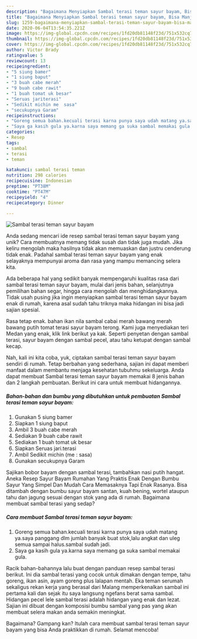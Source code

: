 ```yaml
---
description: "Bagaimana Menyiapkan Sambal terasi teman sayur bayam, Bisa Manjain Lidah"
title: "Bagaimana Menyiapkan Sambal terasi teman sayur bayam, Bisa Manjain Lidah"
slug: 1259-bagaimana-menyiapkan-sambal-terasi-teman-sayur-bayam-bisa-manjain-lidah
date: 2020-06-04T13:54:35.221Z
image: https://img-global.cpcdn.com/recipes/1fd20db81148f23d/751x532cq70/sambal-terasi-teman-sayur-bayam-foto-resep-utama.jpg
thumbnail: https://img-global.cpcdn.com/recipes/1fd20db81148f23d/751x532cq70/sambal-terasi-teman-sayur-bayam-foto-resep-utama.jpg
cover: https://img-global.cpcdn.com/recipes/1fd20db81148f23d/751x532cq70/sambal-terasi-teman-sayur-bayam-foto-resep-utama.jpg
author: Victor Brady
ratingvalue: 5
reviewcount: 13
recipeingredient:
- "5 siung bamer"
- "1 siung baput"
- "3 buah cabe merah"
- "9 buah cabe rawit"
- "1 buah tomat uk besar"
- "Seruas jariterasi"
- "Sedikit michin me  sasa"
- "secukupnya Garam"
recipeinstructions:
- "Goreng semua bahan.kecuali terasi karna punya saya udah matang ya.saya panggang dlm jumlah banyak buat stok,lalu angkat dan uleg semua sampai halus.sambal sudah jadi."
- "Saya ga kasih gula ya.karna saya memang ga suka sambal memakai gula."
categories:
- Resep
tags:
- sambal
- terasi
- teman

katakunci: sambal terasi teman 
nutrition: 298 calories
recipecuisine: Indonesian
preptime: "PT38M"
cooktime: "PT47M"
recipeyield: "4"
recipecategory: Dinner

---
```



![Sambal terasi teman sayur bayam](https://img-global.cpcdn.com/recipes/1fd20db81148f23d/751x532cq70/sambal-terasi-teman-sayur-bayam-foto-resep-utama.jpg)

Anda sedang mencari ide resep sambal terasi teman sayur bayam yang unik? Cara membuatnya memang tidak susah dan tidak juga mudah. Jika keliru mengolah maka hasilnya tidak akan memuaskan dan justru cenderung tidak enak. Padahal sambal terasi teman sayur bayam yang enak selayaknya mempunyai aroma dan rasa yang mampu memancing selera kita.

Ada beberapa hal yang sedikit banyak mempengaruhi kualitas rasa dari sambal terasi teman sayur bayam, mulai dari jenis bahan, selanjutnya pemilihan bahan segar, hingga cara mengolah dan menghidangkannya. Tidak usah pusing jika ingin menyiapkan sambal terasi teman sayur bayam enak di rumah, karena asal sudah tahu triknya maka hidangan ini bisa jadi sajian spesial.

Rasa tetap enak. bahan ikan nila sambal cabai merah bawang merah bawang putih tomat terasi sayur bayam terong. Kami juga menyediakan teri Medan yang enak, klik link berikut ya kak. Seperti penyetan dengan sambal terasi, sayur bayam dengan sambal pecel, atau tahu ketupat dengan sambal kecap.


Nah, kali ini kita coba, yuk, ciptakan sambal terasi teman sayur bayam sendiri di rumah. Tetap berbahan yang sederhana, sajian ini dapat memberi manfaat dalam membantu menjaga kesehatan tubuhmu sekeluarga. Anda dapat membuat Sambal terasi teman sayur bayam memakai 8 jenis bahan dan 2 langkah pembuatan. Berikut ini cara untuk membuat hidangannya.

<!--inarticleads1-->

##### Bahan-bahan dan bumbu yang dibutuhkan untuk pembuatan Sambal terasi teman sayur bayam:

1. Gunakan 5 siung bamer
1. Siapkan 1 siung baput
1. Ambil 3 buah cabe merah
1. Sediakan 9 buah cabe rawit
1. Sediakan 1 buah tomat uk besar
1. Siapkan Seruas jari.terasi
1. Ambil Sedikit michin (me : sasa)
1. Gunakan secukupnya Garam


Sajikan bobor bayam dengan sambal terasi, tambahkan nasi putih hangat. Aneka Resep Sayur Bayam Rumahan Yang Praktis Enak Dengan Bumbu Sayur Yang Simpel Dan Mudah Cara Memasaknya Tapi Enak Rasanya. Bisa ditambah dengan bumbu sayur bayam santan, kuah bening, wortel ataupun tahu dan jagung sesuai dengan stok yang ada di rumah. Bagaimana membuat sambal terasi yang sedap? 

<!--inarticleads2-->

##### Cara membuat Sambal terasi teman sayur bayam:

1. Goreng semua bahan.kecuali terasi karna punya saya udah matang ya.saya panggang dlm jumlah banyak buat stok,lalu angkat dan uleg semua sampai halus.sambal sudah jadi.
1. Saya ga kasih gula ya.karna saya memang ga suka sambal memakai gula.


Racik bahan-bahannya lalu buat dengan panduan resep sambal terasi berikut. Ini dia sambal terasi yang cocok untuk dimakan dengan tempe, tahu goreng, ikan asin, ayam goreng plus lalapan mentah. Eka teman serumah sekaligus rekan kerja yang berasal dari Malang memperkenalkan sambal ini pertama kali dan sejak itu saya langsung ngefans berat sama sambal. Hidangan pecel lele sambal terasi adalah hidangan yang enak dan lezat. Sajian ini dibuat dengan komposisi bumbu sambal yang pas yang akan membuat selera makan anda semakin meningkat. 

Bagaimana? Gampang kan? Itulah cara membuat sambal terasi teman sayur bayam yang bisa Anda praktikkan di rumah. Selamat mencoba!
